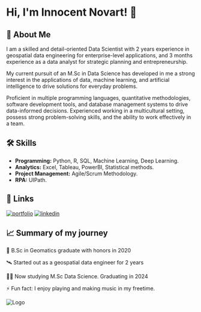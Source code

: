 
# Hi, I'm Innocent Novart! 👋


## 🚀 About Me
I am a skilled and detail-oriented Data Scientist with 2 years experience in geospatial data engineering for enterprise-level applications, and 3 months experience as a data analyst for strategic planning and entrepreneurship.

My current pursuit of an M.Sc in Data Science has developed in me a strong interest in the applications of data, machine learning, and artificial intelligence to drive solutions for everyday problems.

Proficient in multiple programming languages, quantitative methodologies, software development tools, and database management systems to drive data-informed decisions. Experienced working in a multicultural setting, possess strong problem-solving skills, and the ability to work effectively in a team.


## 🛠 Skills
* **Programming:** Python, R, SQL, Machine Learning, Deep Learning.  
* **Analytics:** Excel, Tableau, PowerBI, Statistical methods.
* **Project Management:** Agile/Scrum Methodology.
* **RPA:** UIPath.
## 🔗 Links
[![portfolio](https://img.shields.io/badge/my_portfolio-000?style=for-the-badge&logo=ko-fi&logoColor=white)](https://github.com/InnocentNovart)
[![linkedin](https://img.shields.io/badge/linkedin-0A66C2?style=for-the-badge&logo=linkedin&logoColor=white)](https://www.linkedin.com/in/itnovart/)



## 📈 Summary of my journey
🧠 B.Sc in Geomatics graduate with honors in 2020

🛰️ Started out as a geospatial data engineer for 2 years

👩‍💻 Now studying M.Sc Data Science. Graduating in 2024

⚡️ Fun fact: I enjoy playing and making music in my freetime.


![Logo](https://github-readme-stats.vercel.app/api?username=innocentnovart&&show_icons=true&title_color=ffffff&icon_color=bb2acf&text_color=daf7dc&bg_color=151515)


